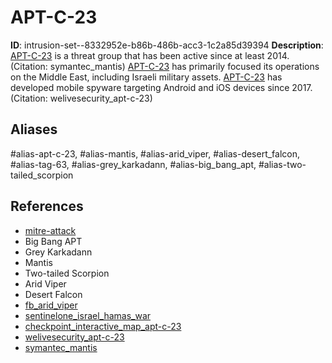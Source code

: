 # APT-C-23

**ID**: intrusion-set--8332952e-b86b-486b-acc3-1c2a85d39394
**Description**: [APT-C-23](https://attack.mitre.org/groups/G1028) is a threat group that has been active since at least 2014.(Citation: symantec_mantis) [APT-C-23](https://attack.mitre.org/groups/G1028) has primarily focused its operations on the Middle East, including Israeli military assets. [APT-C-23](https://attack.mitre.org/groups/G1028) has developed mobile spyware targeting Android and iOS devices since 2017.(Citation: welivesecurity_apt-c-23)

## Aliases
#alias-apt-c-23, #alias-mantis, #alias-arid_viper, #alias-desert_falcon, #alias-tag-63, #alias-grey_karkadann, #alias-big_bang_apt, #alias-two-tailed_scorpion

## References
- [mitre-attack](https://attack.mitre.org/groups/G1028)
- Big Bang APT
- Grey Karkadann
- Mantis
- Two-tailed Scorpion
- Arid Viper
- Desert Falcon
- [fb_arid_viper](https://web.archive.org/web/20231126111812/https://about.fb.com/wp-content/uploads/2021/04/Technical-threat-report-Arid-Viper-April-2021.pdf)
- [sentinelone_israel_hamas_war](https://web.archive.org/web/20240208234008/www.sentinelone.com/labs/the-israel-hamas-war-cyber-domain-state-sponsored-activity-of-interest/)
- [checkpoint_interactive_map_apt-c-23](https://web.archive.org/web/20230604112435/https://research.checkpoint.com/2018/interactive-mapping-of-apt-c-23/)
- [welivesecurity_apt-c-23](https://web.archive.org/web/20201123042131/www.welivesecurity.com/2020/09/30/aptc23-group-evolves-its-android-spyware/)
- [symantec_mantis](https://web.archive.org/web/20231227054130/https://symantec-enterprise-blogs.security.com/blogs/threat-intelligence/mantis-palestinian-attacks)
